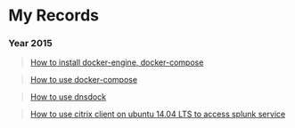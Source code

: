 # My Records

### Year 2015

> [How to install docker-engine, docker-compose](#/record/2015_11_25_11_35.md)

> [How to use docker-compose](#/record/2015_11_25_13_59.md)

> [How to use dnsdock](#/record/2015_11_26_12_38.md)

> [How to use citrix client on ubuntu 14.04 LTS to access splunk service](#/record/2015_12_03_15_56.md)
